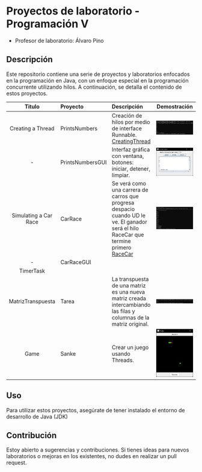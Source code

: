 # Proyectos de laboratorio - Programación V
- Profesor de laboratorio: Álvaro Pino
## Descripción

Este repositorio contiene una serie de proyectos y laboratorios enfocados en la programación en Java, con un enfoque especial en la programación concurrente utilizando hilos. A continuación, se detalla el contenido de estos proyectos.

|          Titulo           | Proyecto         | Descripción                                                                                                                                                           |                     Demostración                     |
| :-----------------------: | :--------------- | :-------------------------------------------------------------------------------------------------------------------------------------------------------------------- | :--------------------------------------------------: |
|     Creating a Thread     | PrintsNumbers    | Creación de hilos por medio de interface Runnable. [CreatingThread](Asig01/PrintsNumbers/CreatingThread.md)                                                           |    ![PrintsNumbers](images/PrintsNumbers_cli.png)    |
|           -<br>           | PrintsNumbersGUI | Interfaz gráfica con ventana, botones: iniciar, detener, limpiar.                                                                                                     |  ![PrintsNumbersGUI](images/PrintsNumbers_gui.png)   |
| Simulating a Car Race<br> | CarRace          | Se verá como una carrera de carros que progresa despacio cuando UD le ve. El ganador será el hilo RaceCar que termine primero<br>[RaceCar](Asig02/CarRace/CarRace.md) |        ![CarRace-cli](images/RaceCar_cli.png)        |
|             -             | CarRaceGUI       |                                                                                                                                                                       |                                                      |
|         TimerTask         |                  |                                                                                                                                                                       |                                                      |
|     MatrizTranspuesta     | Tarea            | La transpuesta de una matriz es una nueva matriz creada intercambiando las filas y columnas de la matriz original.<br>                                                | ![Matriz Transpuesta](images/Matriz_Transpuesta.png) |
|     Game                  | Sanke            | Crear un juego usando Threads.                                                                                                                                        | ![Matriz Transpuesta](images/Snake.png)              |



## Uso

Para utilizar estos proyectos, asegúrate de tener instalado el entorno de desarrollo de Java (JDK)


## Contribución

Estoy abierto a sugerencias y contribuciones. Si tienes ideas para nuevos laboratorios o mejoras en los existentes, no dudes en realizar un pull request.
